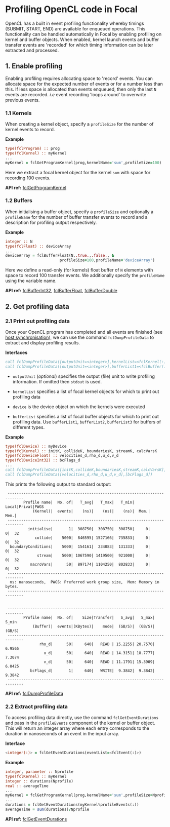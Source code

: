 # Profiling OpenCL code in Focal

OpenCL has a built in event profiling functionality whereby timings (SUBMIT, START, END) are available for enqueued operations.
This functionality can be handled automatically in Focal by enabling profiling on kernel and buffer objects.
When enabled, kernel launch events and buffer transfer events are 'recorded' for which timing information can be
later extracted and processed.

## 1. Enable profiling

Enabling profiling requires allocating space to 'record' events.
You can allocate space for the expected number of events or for a number less than this.
If less space is allocated than events enqueued, then only the last `N` events are recorded.
*i.e* event recording 'loops around' to overwrite previous events.

### 1.1 Kernels

When creating a kernel object, specify a `profileSize` for the number of kernel events to record.

__Example__

```fortran
type(fclProgram) :: prog
type(fclKernel) :: myKernel
...
myKernel = fclGetProgramKernel(prog,kernelName='sum',profileSize=100)
```

Here we extract a focal kernel object for the kernel `sum` with space for recording 100 events.

__API ref:__
[fclGetProgramKernel](https://lkedward.github.io/focal-api/interface/fclgetprogramkernel.html)

### 1.2 Buffers

When initialising a buffer object, specify a `profileSize` and optionally a `profileName` for the number of
buffer transfer events to record and a description for profiling output respectively.

__Example__

```fortran
integer :: N
type(fclFloat) :: deviceArray
...
deviceArray = fclBufferFloat(N,.true.,.false., &
                        profileSize=100,profileName='deviceArray')
```

Here we define a read-only (for kernels) float buffer of `N` elements with space to
record 100 transfer events.
We additionally specify the `profileName` using the variable name.

__API ref:__
[fclBufferInt32](https://lkedward.github.io/focal-api/interface/fclbufferint32.html),
[fclBufferFloat](https://lkedward.github.io/focal-api/interface/fclbufferfloat.html),
[fclBufferDouble](https://lkedward.github.io/focal-api/interface/fclbufferdouble.html)

## 2. Get profiling data

### 2.1 Print out profiling data

Once your OpenCL program has completed and all events are finished (see [host synchronisation](../events#2-host-synchronisation)),
we can use the command `fclDumpProfileData` to extract and display profiling results.

__Interfaces__

```fortran
call fclDumpProfileData([outputUnit=<integer>],kernelList=<fclKernel(:)>,device=<fclDevice>)
call fclDumpProfileData([outputUnit=<integer>],bufferList1=<fclBuffer(:)>,[bufferList2=<fclBuffer(:)>],[bufferList3=<fclBuffer(:)>])
```

- `outputUnit` (*optional*) specifies the output (file) unit to write profiling information.
If omitted then `stdout` is used.

- `kernelList` specifies a list of focal kernel objects for which to print out profiling data

- `device` is the device object on which the kernels were executed

- `bufferList` specifies a list of focal buffer objects for which to print out profiling data.
Use `bufferList1`, `bufferList2`, `bufferList3` for buffers of different types.

__Example__

```fortran
type(fclDevice) :: myDevice
type(fclKernel) :: initK, collideK, boundariesK, streamK, calcVarsK
type(fclDeviceFloat) :: velocities_d,rho_d,u_d,v_d
type(fclDeviceInt32) :: bcFlags_d
...
call fclDumpProfileData([initK,collideK,boundariesK,streamK,calcVarsK],myDevice)
call fclDumpProfileData([velocities_d,rho_d,u_d,v_d],[bcFlags_d])
```

This prints the following output to standard output:

```
 -----------------------------------------------------------------------------
        Profile name|  No. of|   T_avg|   T_max|   T_min| Local|Privat|PWGS
            (Kernel)|  events|    (ns)|    (ns)|    (ns)|  Mem.|  Mem.|
 -----------------------------------------------------------------------------
          initialise|       1|  308750|  308750|  308750|     0|     0|  32
             collide|    5000|  846595| 1527166|  735833|     0|     0|  32
  boundaryConditions|    5000|  154161|  234083|  131333|     0|     0|  32
              stream|    5000| 1067590| 1419500|  921000|     0|     0|  32
           macroVars|      50|  897174| 1104250|  802833|     0|     0|  32
 -----------------------------------------------------------------------------
  ns: nanoseconds,  PWGS: Preferred work group size,  Mem: Memory in bytes.
 -----------------------------------------------------------------------------


 -----------------------------------------------------------------------------
        Profile name|  No. of|    Size|Transfer|   S_avg|   S_max|   S_min
            (Buffer)|  events|(KBytes)|    mode|  (GB/S)|  (GB/S)|  (GB/S)
 -----------------------------------------------------------------------------
               rho_d|      50|     640|   READ | 15.2255| 20.7570|  6.9565
                 u_d|      50|     640|   READ | 14.3151| 18.7777|  7.3074
                 v_d|      50|     640|   READ | 11.1791| 15.3909|  6.0425
           bcFlags_d|       1|     640|   WRITE|  9.3842|  9.3842|  9.3842
 -----------------------------------------------------------------------------
```

__API ref:__
[fclDumpProfileData](https://lkedward.github.io/focal-api/interface/fcldumpprofiledata.html)


### 2.2 Extract profiling data

To access profiling data directly, use the command `fclGetEventDurations` and pass in the `profileEvents` component
of the kernel or buffer object.
This will return an integer array where each entry corresponds to the duration in nanoseconds of an event in the input array.

__Interface__

```fortran
<integer(:)> = fclGetEventDurations(eventList=<fclEvent(:)>)
```

__Example__

```fortran
integer, parameter :: Nprofile
type(fclKernel) :: myKernel
integer :: durations(Nprofile)
real :: averageTime
...
myKernel = fclGetProgramKernel(prog,kernelName='sum',profileSize=Nprofile)
...
durations = fclGetEventDurations(myKernel%profileEvents(:))
averageTime = sum(durations)/Nprofile
```


__API ref:__
[fclGetEventDurations](https://lkedward.github.io/focal-api/interface/fclgeteventdurations.html)
